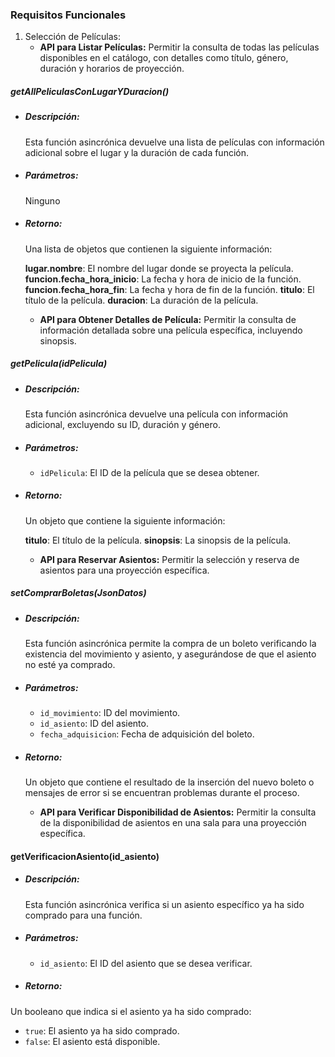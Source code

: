 ### **Requisitos Funcionales**

1. Selección de Películas:
   - **API para Listar Películas:** Permitir la consulta de todas las películas disponibles en el catálogo, con detalles como título, género, duración y horarios de proyección.

##### getAllPeliculasConLugarYDuracion()

- ##### Descripción:

  Esta función asincrónica devuelve una lista de películas con información adicional sobre el lugar y la duración de cada función.

- ##### Parámetros:

  Ninguno

- ##### Retorno:

  Una lista de objetos que contienen la siguiente información:

  **lugar.nombre**: El nombre del lugar donde se proyecta la película.
  **funcion.fecha_hora_inicio**: La fecha y hora de inicio de la función.
  **funcion.fecha_hora_fin**: La fecha y hora de fin de la función.
  **titulo**: El título de la película.
  **duracion**: La duración de la película.
  

  - **API para Obtener Detalles de Película:** Permitir la consulta de información detallada sobre una película específica, incluyendo sinopsis.

##### getPelicula(idPelicula)

- ##### Descripción:

  Esta función asincrónica devuelve una película con información adicional, excluyendo su ID, duración y género.

- ##### Parámetros:

  - `idPelicula`: El ID de la película que se desea obtener.

- ##### Retorno:

  Un objeto que contiene la siguiente información:

  **titulo**: El título de la película.
  **sinopsis**: La sinopsis de la película.

  - **API para Reservar Asientos:** Permitir la selección y reserva de asientos para una proyección específica.

##### setComprarBoletas(JsonDatos)

- ##### Descripción:

  Esta función asincrónica permite la compra de un boleto verificando la existencia del movimiento y asiento, y asegurándose de que el asiento no esté ya comprado.

- ##### Parámetros:

  - `id_movimiento`: ID del movimiento.
  - `id_asiento`: ID del asiento.
  - `fecha_adquisicion`: Fecha de adquisición del boleto.

- ##### Retorno:

  Un objeto que contiene el resultado de la inserción del nuevo boleto o mensajes de error si se encuentran problemas durante el proceso.

  - **API para Verificar Disponibilidad de Asientos:** Permitir la consulta de la disponibilidad de asientos en una sala para una proyección específica.

#### getVerificacionAsiento(id_asiento)

- ##### Descripción:

  Esta función asincrónica verifica si un asiento específico ya ha sido comprado para una función.

- ##### Parámetros:

  - `id_asiento`: El ID del asiento que se desea verificar.

- ##### Retorno:

Un booleano que indica si el asiento ya ha sido comprado:

  - `true`: El asiento ya ha sido comprado.
  - `false`: El asiento está disponible.
